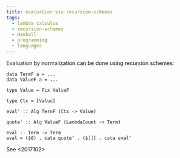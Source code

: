 ```yaml
---
title: evaluation via recursion-schemes
tags:
  - lambda calculus
  - recursion-schemes
  - Haskell
  - programming
  - languages
---
```


Evaluation by normalization can be done using recursion schemes:

```
data TermF a = ...
data ValueF a = ...

type Value = Fix ValueF

type Ctx = [Value]

eval' :: Alg TermF (Ctx -> Value)

quote' :: Alg ValueF (LambdaCount -> Term)

eval :: Term -> Term
eval = ($0) . cata quote' . ($[]) . cata eval'
```

See <2017102>
